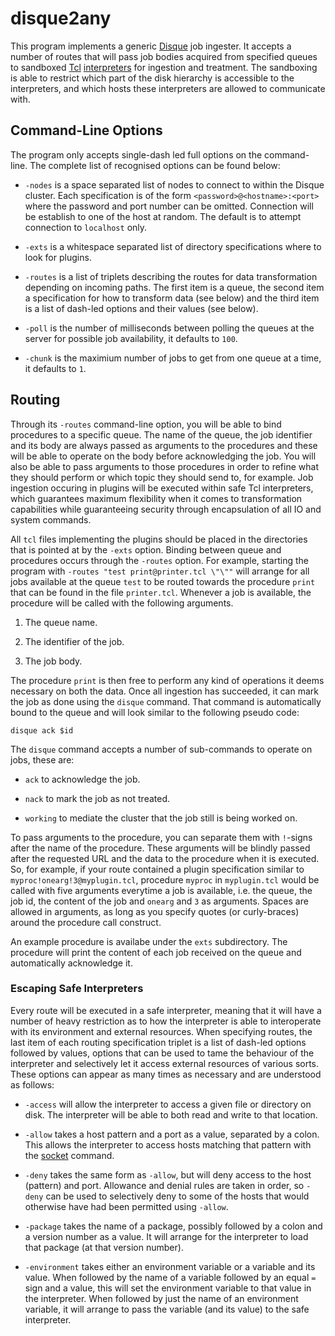 # disque2any

This program implements a generic [Disque](https://github.com/antirez/disque)
job ingester. It accepts a number of routes that will pass job bodies acquired
from specified queues to sandboxed [Tcl](https://www.tcl.tk/)
[interpreters](https://www.tcl.tk/man/tcl8.6/TclCmd/safe.htm) for ingestion and
treatment. The sandboxing is able to restrict which part of the disk hierarchy
is accessible to the interpreters, and which hosts these interpreters are
allowed to communicate with.

## Command-Line Options

The program only accepts single-dash led full options on the command-line.
The complete list of recognised options can be found below:

- `-nodes` is a space separated list of nodes to connect to within the Disque
  cluster. Each specification is of the form `<password>@<hostname>:<port>`
  where the password and port number can be omitted. Connection will be
  establish to one of the host at random. The default is to attempt connection
  to `localhost` only.
  
- `-exts` is a whitespace separated list of directory specifications where to
  look for plugins.
  
- `-routes` is a list of triplets describing the routes for data transformation
  depending on incoming paths. The first item is a queue, the second item a
  specification for how to transform data (see below) and the third item is a
  list of dash-led options and their values (see below).
  
- `-poll` is the number of milliseconds between polling the queues at the server
  for possible job availability, it defaults to `100`.
  
- `-chunk` is the maximium number of jobs to get from one queue at a time, it
  defaults to `1`.

## Routing

Through its `-routes` command-line option, you will be able to bind procedures
to a specific queue. The name of the queue, the job identifier and its body are
always passed as arguments to the procedures and these will be able to operate
on the body before acknowledging the job. You will also be able to pass
arguments to those procedures in order to refine what they should perform or
which topic they should send to, for example. Job ingestion occuring in plugins
will be executed within safe Tcl interpreters, which guarantees maximum
flexibility when it comes to transformation capabilities while guaranteeing
security through encapsulation of all IO and system commands.

All `tcl` files implementing the plugins should be placed in the directories
that is pointed at by the `-exts` option. Binding between queue and procedures
occurs through the `-routes` option. For example, starting the program with
`-routes "test print@printer.tcl \"\""` will arrange for all jobs available at
the queue `test` to be routed towards the procedure `print` that can be found in
the file `printer.tcl`. Whenever a job is available, the procedure will be
called with the following arguments.

1. The queue name.

2. The identifier of the job.

3. The job body.

The procedure `print` is then free to perform any kind of operations it deems
necessary on both the data.  Once all ingestion has succeeded, it can mark the
job as done using the `disque` command.  That command is automatically bound to
the queue and will look similar to the following pseudo code:

    disque ack $id

The `disque` command accepts a number of sub-commands to operate on jobs, these
are:

- `ack` to acknowledge the job.

- `nack` to mark the job as not treated.

- `working` to mediate the cluster that the job still is being worked on.

To pass arguments to the procedure, you can separate them with `!`-signs after
the name of the procedure.  These arguments will be blindly passed after the
requested URL and the data to the procedure when it is executed.  So, for
example, if your route contained a plugin specification similar to
`myproc!onearg!3@myplugin.tcl`, procedure `myproc` in `myplugin.tcl` would be
called with five arguments everytime a job is available, i.e. the queue, the job
id, the content of the job and `onearg` and `3` as arguments.  Spaces are
allowed in arguments, as long as you specify quotes (or curly-braces) around the
procedure call construct.

An example procedure is availabe under the `exts` subdirectory. The procedure
will print the content of each job received on the queue and automatically
acknowledge it.

### Escaping Safe Interpreters

Every route will be executed in a safe interpreter, meaning that it will have a
number of heavy restriction as to how the interpreter is able to interoperate
with its environment and external resources. When specifying routes, the last
item of each routing specification triplet is a list of dash-led options
followed by values, options that can be used to tame the behaviour of the
interpreter and selectively let it access external resources of various sorts.
These options can appear as many times as necessary and are understood as
follows:

- `-access` will allow the interpreter to access a given file or directory on
  disk. The interpreter will be able to both read and write to that location.

- `-allow` takes a host pattern and a port as a value, separated by a colon.
  This allows the interpreter to access hosts matching that pattern with the
  [socket] command.

- `-deny` takes the same form as `-allow`, but will deny access to the host
  (pattern) and port. Allowance and denial rules are taken in order, so `-deny`
  can be used to selectively deny to some of the hosts that would otherwise have
  had been permitted using `-allow`.

- `-package` takes the name of a package, possibly followed by a colon and a
  version number as a value. It will arrange for the interpreter to load that
  package (at that version number).

- `-environment` takes either an environment variable or a variable and its
  value. When followed by the name of a variable followed by an equal `=` sign
  and a value, this will set the environment variable to that value in the
  interpreter. When followed by just the name of an environment variable, it
  will arrange to pass the variable (and its value) to the safe interpreter.

  [socket]: https://www.tcl.tk/man/tcl/TclCmd/socket.htm